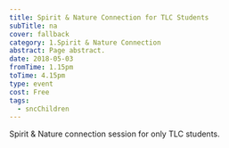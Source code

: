 ```yaml
---
title: Spirit & Nature Connection for TLC Students
subTitle: na
cover: fallback
category: 1.Spirit & Nature Connection
abstract: Page abstract.
date: 2018-05-03
fromTime: 1.15pm
toTime: 4.15pm
type: event
cost: Free
tags:
  - sncChildren
---
```


Spirit & Nature connection session for only TLC students.

